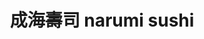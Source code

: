 ---
title: "成海壽司 narumi sushi"
description: "成海壽司 narumi sushi"
layout: shop
keywords:
  - 美食競賽
  - 台灣美食
  - 美食精選
datePublished: "2025-06-30"
dateModified: "2025-07-04"
city: "台北市"
district: "大安區"
address: "台北市大安區仁愛路四段300巷29號1樓"
phone: "0900638988"
geo: "25.035542560578616, 121.55454166935762"
google_map: "https://maps.app.goo.gl/s4qWkS9F7jwi4RDS6"
footinder: "https://footinder.com.tw/%E5%8F%B0%E5%8C%97%E5%B8%82%E5%A4%A7%E5%AE%89%E5%8D%80/110871/"
official: "https://www.facebook.com/p/%E6%88%90%E6%B5%B7-%E5%AF%BF%E5%8F%B8-100063713755433/"
award:
  - name: "500盤"
    year: "2024"
    entries:
      - dishes:
          - "台式炒米粉"
          - "烏魚子"

---